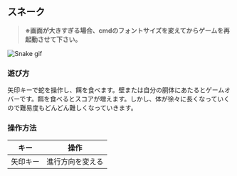 ## スネーク

> **※画面が大きすぎる場合、cmdのフォントサイズを変えてからゲームを再起動させて下さい。** 

![Snake gif](../assets/snake.gif)

### 遊び方

矢印キーで蛇を操作し、餌を食べます。壁または自分の胴体にあたるとゲームオバーです。餌を食べるとスコアが増えます。しかし、体が徐々に長くなっていくので難易度もどんどん難しくなっていきます。

### 操作方法

| キー			| 操作		|
|---|---|
| 矢印キー | 進行方向を変える	|